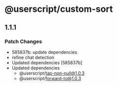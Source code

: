 # @userscript/custom-sort

## 1.1.1

### Patch Changes

- 585837b: update dependencies
- refine chat detection
- Updated dependencies [585837b]
- Updated dependencies
  - @userscript/tap-non-null@1.0.3
  - @userscript/forward-to@1.0.3
